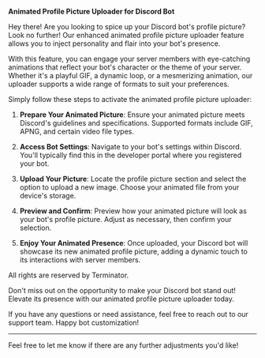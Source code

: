 
**Animated Profile Picture Uploader for Discord Bot**

Hey there! Are you looking to spice up your Discord bot's profile picture? Look no further! Our enhanced animated profile picture uploader feature allows you to inject personality and flair into your bot's presence.

With this feature, you can engage your server members with eye-catching animations that reflect your bot's character or the theme of your server. Whether it's a playful GIF, a dynamic loop, or a mesmerizing animation, our uploader supports a wide range of formats to suit your preferences.

Simply follow these steps to activate the animated profile picture uploader:

1. **Prepare Your Animated Picture**: Ensure your animated picture meets Discord's guidelines and specifications. Supported formats include GIF, APNG, and certain video file types.

2. **Access Bot Settings**: Navigate to your bot's settings within Discord. You'll typically find this in the developer portal where you registered your bot.

3. **Upload Your Picture**: Locate the profile picture section and select the option to upload a new image. Choose your animated file from your device's storage.

4. **Preview and Confirm**: Preview how your animated picture will look as your bot's profile picture. Adjust as necessary, then confirm your selection.

5. **Enjoy Your Animated Presence**: Once uploaded, your Discord bot will showcase its new animated profile picture, adding a dynamic touch to its interactions with server members.

All rights are reserved by Terminator.

Don't miss out on the opportunity to make your Discord bot stand out! Elevate its presence with our animated profile picture uploader today.

If you have any questions or need assistance, feel free to reach out to our support team. Happy bot customization!

---

Feel free to let me know if there are any further adjustments you'd like!
